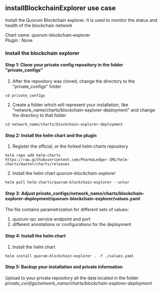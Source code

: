 

## installBlockchainExplorer use case

Install the Quorum Blockchain explorer. It is used to monitor the status and health of the blockchain network 

Chart name: quorum-blockchain-explorer <br/>
Plugin : None

### Install the blockchain explorer

#### Step 1: Clone your private config repository in the folder "private_configs"


1. After the repository was cloned, change the directory to the "private_configs" folder
```shell
cd private_configs
```
2. Create a folder which will represent your installation, like "network_name/charts/blockchain-explorer-deployment" and change the directory to that folder
```shell
cd network_name/charts/blockchain-explorer-deployment
```

#### Step 2: Install the helm chart and the plugin

1. Register the official, or the forked helm charts repository
```shell
helm repo add helm-charts https://raw.githubusercontent.com/PharmaLedger-IMI/helm-charts/master/charts/releases
```
2. Install the helm chart _quorum-blockchain-explorer_
```shell
helm pull helm-charts/quorum-blockchain-explorer --untar
```


#### Step 3: Adjust private_configs/network_name/charts/blockchain-explorer-deployment/quorum-blockchain-explorer/values.yaml

The file contains parametrization for different sets of values:
1. quorum rpc service endpoint and port
2. different annotations or configurations for the deployment

#### Step 4: Install the helm chart

1. Install the helm chart
```shell
helm install quorum-blockchain-explorer . -f ./values.yaml
```

#### Step 5: Backup your installation and private information

Upload to your private repository all the data located in the folder _private_configs/network_name/charts/blockchain-explorer-deployment_


